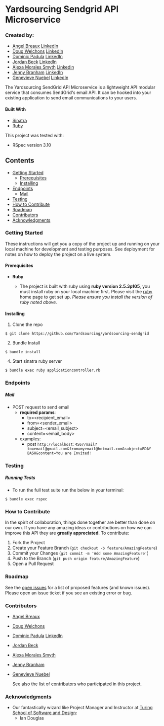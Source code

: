 # Yardsourcing Sendgrid API Microservice

### Created by:
- [Angel Breaux](https://github.com/abreaux26)    [LinkedIn](https://www.linkedin.com/in/angel-breaux)
- [Doug Welchons](https://github.com/DougWelchons/)   [LinkedIn](https://www.linkedin.com/in/douglas-welchons)
- [Dominic Padula]() [LinkedIn]()
- [Jordan Beck](https://github.com/jordanfbeck0528)   [LinkedIn](https://www.linkedin.com/in/jordan-f-beck/)
- [Alexa Morales Smyth](https://github.com/amsmyth1)  [LinkedIn](https://www.linkedin.com/in/moralesalexa/)
- [Jenny Branham](https://github.com/jbranham1)     [LinkedIn](https://www.linkedin.com/in/jenny-branham)
- [Genevieve Nuebel](https://github.com/Gvieve)     [LinkedIn](https://www.linkedin.com/in/genevieve-nuebel)


The Yardsourcing SendGrid API Microservice is a lightweight API modular service that consumes SendGrid's email API. It can be hooked into your existing application to send email communications to your users.

#### Built With
* [Sinatra](http://sinatrarb.com/)
* [Ruby](https://www.ruby-lang.org/en/)

This project was tested with:
* RSpec version 3.10

## Contents
- [Getting Started](#getting-started)
  - [Prerequisites](#prerequisites)
  - [Installing](#installing)
- [Endpoints](#endpoints)
  - [Mail](#mail)
- [Testing](#testing)
- [How to Contribute](#how-to-contribute)
- [Roadmap](#roadmap)
- [Contributors](#contributors)
- [Acknowledgments](#acknowledgments)

### Getting Started

These instructions will get you a copy of the project up and running on your local machine for development and testing purposes. See deployment for notes on how to deploy the project on a live system.

#### Prerequisites

* __Ruby__

  - The project is built with ruby using __ruby version 2.5.3p105__, you must install ruby on your local machine first. Please visit the [ruby](https://www.ruby-lang.org/en/documentation/installation/) home page to get set up. _Please ensure you install the version of ruby noted above._

#### Installing

1. Clone the repo
  ```
  $ git clone https://github.com/Yardsourcing/yardsourcing-sendgrid
  ```

2. Bundle Install
  ```
  $ bundle install
  ```

4. Start sinatra ruby server
  ```
  $ bundle exec ruby applicationcontroller.rb
  ```

### Endpoints
##### Mail
- POST request to send email
  - __required params__:
    - to=<recipient_email>
    - from=<sender_email>
    - subject=<email_subject>
    - content=<email_body>
  - examples:
    - post `http://localhost:4567/mail?to=email@gmail.com&from=myemail@hotmail.com&subject=BDAY BASH&content=You are Invited!`

### Testing
##### Running Tests
- To run the full test suite run the below in your terminal:
```
$ bundle exec rspec
```

### How to Contribute

In the spirit of collaboration, things done together are better than done on our own. If you have any amazing ideas or contributions on how we can improve this API they are **greatly appreciated**. To contribute:

  1. Fork the Project
  2. Create your Feature Branch (`git checkout -b feature/AmazingFeature`)
  3. Commit your Changes (`git commit -m 'Add some AmazingFeature'`)
  4. Push to the Branch (`git push origin feature/AmazingFeature`)
  5. Open a Pull Request

### Roadmap

See the [open issues](https://github.com/Gvieve/rails-engine) for a list of proposed features (and known issues). Please open an issue ticket if you see an existing error or bug.

### Contributors
- [Angel Breaux](https://github.com/abreaux26)
- [Doug Welchons](https://github.com/DougWelchons/)
- [Dominic Padula]() [LinkedIn]()
- [Jordan Beck](https://github.com/jordanfbeck0528)
- [Alexa Morales Smyth](https://github.com/amsmyth1)
- [Jenny Branham](https://github.com/jbranham1)
- [Genevieve Nuebel](https://github.com/Gvieve)

  See also the list of
  [contributors](https://github.com/Yardsourcing/yardsourcing-sendgrid/graphs/contributors)
  who participated in this project.

### Acknowledgments
  - Our fantastically wizard like Project Manager and Instructor at [Turing School of Software and Design](https://turing.io/):
    * Ian Douglas
